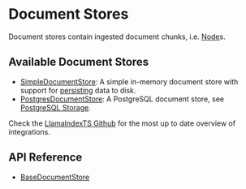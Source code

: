 # Document Stores

Document stores contain ingested document chunks, i.e. [Node](../../documents_and_nodes/index.md)s.

## Available Document Stores

- [SimpleDocumentStore](../../../api/classes/SimpleDocumentStore.md): A simple in-memory document store with support for [persisting](../index.md) data to disk.
- [PostgresDocumentStore](../../../api/classes/PostgresDocumentStore.md): A PostgreSQL document store, see [PostgreSQL Storage](../index.md#postgresql-storage).

Check the [LlamaIndexTS Github](https://github.com/run-llama/LlamaIndexTS) for the most up to date overview of integrations.

## API Reference

- [BaseDocumentStore](../../../api/classes/BaseDocumentStore.md)
